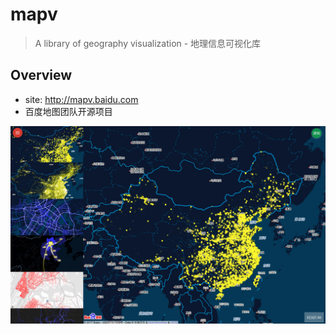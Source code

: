 # mapv

> A library of geography visualization - 地理信息可视化库

## Overview

* site: <http://mapv.baidu.com>
* 百度地图团队开源项目

 <img src="./img/mapv-demo-170412.png" style="max-height:600px;">


